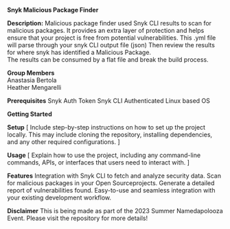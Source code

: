 **Snyk Malicious Package Finder**

**Description:**
Malicious package finder used Snyk CLI results to scan for malicious packages. It provides an extra layer of protection and helps ensure that your project is free from potential vulnerabilities.
This .yml file will parse through your snyk CLI output file (json)
Then review the results for where snyk has identified a Malicious Package.  
The results can be consumed by a flat file and break the build process. 


**Group Members** <br>
Anastasia Bertola <br>
Heather Mengarelli

**Prerequisites**
Snyk Auth Token
Snyk CLI Authenticated
Linux based OS 

**Getting Started**

**Setup**
[ Include step-by-step instructions on how to set up the project locally. This may include cloning the repository, installing dependencies, and any other required configurations. ]

**Usage**
[ Explain how to use the project, including any command-line commands, APIs, or interfaces that users need to interact with. ]

**Features**
Integration with Snyk CLI to fetch and analyze security data.
Scan for malicious packages in your Open Sourceprojects.
Generate a detailed report of vulnerabilities found.
Easy-to-use and seamless integration with your existing development workflow.

**Disclaimer**
This is being made as part of the 2023 Summer Namedapolooza Event. Please visit the repository for more details!

